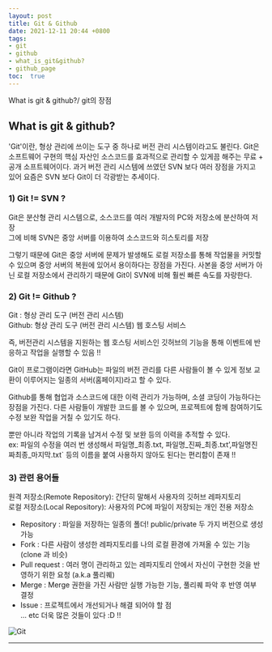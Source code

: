 ```yaml
---
layout: post
title: Git & Github
date: 2021-12-11 20:44 +0800
tags: 
- git
- github
- what_is_git&github?
- github_page
toc:  true
---
```

What is git & github?/ git의 장점 
  
  
  
  
  
## What is git & github?
  
'Git'이란, 형상 관리에 쓰이는 도구 중 하나로 버전 관리 시스템이라고도 불린다. Git은 소프트웨어 구현의 핵심 자산인 소스코드를 효과적으로 관리할 수 있게끔 해주는 무료 + 공개 소프트웨어이다. 과거 버전 관리 시스템에 쓰였던 SVN 보다 여러 장점을 가지고 있어 요즘은 SVN 보다 Git이 더 각광받는 추세이다.  
  

### 1) Git != SVN ?
Git은 분산형 관리 시스템으로, 소스코드를 여러 개발자의 PC와 저장소에 분산하여 저장  
그에 비해 SVN은 중앙 서버를 이용하여 소스코드와 히스토리를 저장  
  
그렇기 때문에 Git은 중앙 서버에 문제가 발생해도 로컬 저장소를 통해 작업물을 커밋할 수 있으며 중앙 서버의 복원에 있어서 용이하다는 장점을 가진다. 사본을 중앙 서버가 아닌 로컬 저장소에서 관리하기 때문에 Git이 SVN에 비해 훨씬 빠른 속도를 자랑한다.  
  

### 2) Git != Github ?
Git : 형상 관리 도구 (버전 관리 시스템)  
Github: 형상 관리 도구 (버전 관리 시스템) 웹 호스팅 서비스  
  
즉, 버전관리 시스템을 지원하는 웹 호스팅 서비스인 깃허브의 기능을 통해 이벤트에 반응하고 작업을 실행할 수 있음 !!  
  
Git이 프로그램이라면 GitHub는 파일의 버전 관리를 다른 사람들이 볼 수 있게 정보 교환이 이루어지는 일종의 서버(홈페이지)라고 할 수 있다.  
  
Github를 통해 협업과 소스코드에 대한 이력 관리가 가능하며, 소셜 코딩이 가능하다는 장점을 가진다. 다른 사람들이 개발한 코드를 볼 수 있으며, 프로젝트에 함께 참여하기도 수정 보완 작업을 거칠 수 있기도 하다.  
  
뿐만 아니라 작업의 기록을 남겨서 수정 및 보완 등의 이력을 추적할 수 있다.  
ex: 파일의 수정을 여러 번 생성해서 파일명_최종.txt, 파일명_진짜_최종.txt’,파일명진짜최종_마지막.txt` 등의 이름을 붙여 사용하지 않아도 된다는 편리함이 존재 !! 
  
  
### 3) 관련 용어들
원격 저장소(Remote Repository): 간단히 말해서 사용자의 깃허브 레파지토리  
로컬 저장소(Local Repository): 사용자의 PC에 파일이 저장되는 개인 전용 저장소  
- Repository : 파일을 저장하는 일종의 폴더! public/private 두 가지 버전으로 생성 가능  
- Fork : 다른 사람이 생성한 레파지토리를 나의 로컬 환경에 가져올 수 있는 기능 (clone 과 비슷)  
- Pull request : 여러 명이 관리하고 있는 레파지토리 안에서 자신이 구현한 것을 반영하기 위한 요청 (a.k.a 풀리퀘)  
- Merge : Merge 권한을 가진 사람만 실행 가능한 기능, 풀리퀘 파악 후 반영 여부 결정  
- Issue : 프로젝트에서 개선되거나 해결 되어야 할 점   
... etc 더욱 많은 것들이 있다 :D !! 
  
![Git](https://user-images.githubusercontent.com/81706832/145675990-28055e0e-8633-4250-ad58-3d06592b347d.png)
  
---